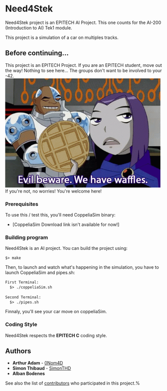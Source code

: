 # Need4Stek
Need4Stek project is an EPITECH AI Project. This one counts for the AI-200 (Introduction to AI) Tek1 module.

This project is a simulation of a car on multiples tracks.

## Before continuing...

This project is an EPITECH Project. If you are an EPITECH student, move out the way! Nothing to see here... The groups don't want to be involved to your -42.<br/>
![Alt Text](https://github.com/0Nom4D/Need4Stek/blob/master/EvilBeware.gif)<br/>
If you're not, no worries! You're welcome here!

### Prerequisites

To use this / test this, you'll need CoppeliaSim binary:

* [CoppeliaSim Download link isn't available for now!]

### Building program

Need4Stek is an AI project. You can build the project using:
```
$> make
```

Then, to launch and watch what's happening in the simulation, you have to launch CoppeliaSim and pipes.sh:
```
First Terminal:
  $> ./coppeliaSim.sh

Second Terminal:
  $> ./pipes.sh
```

Finnaly, you'll see your car move on coppeliaSim.

### Coding Style

Need4Stek respects the **EPITECH C** coding style.

## Authors

* **Arthur Adam** - [0Nom4D](https://github.com/0Nom4D)
* **Simon Thibaud** - [SimonTHD](https://github.com/SimonTHD)
* **Alban Bodenes**

See also the list of [contributors](https://github.com/0Nom4D/Need4Stek/graphs/contributors) who participated in this project.%
